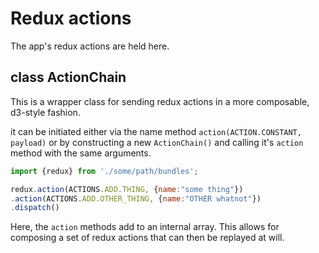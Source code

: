 # Redux actions

The app's redux actions are held here.

## class ActionChain

This is a wrapper class for sending redux actions in a more composable, d3-style fashion.

it can be initiated either via the name method `action(ACTION.CONSTANT, payload)` or by constructing a new `ActionChain()` and calling it's `action` method with the same arguments.

```javaScript
import {redux} from './some/path/bundles';

redux.action(ACTIONS.ADD.THING, {name:"some thing"})
.action(ACTIONS.ADD.OTHER_THING, {name:"OTHER whatnot"})
.dispatch()
```

Here, the `action` methods add to an internal array. This allows for composing a set of redux actions that can then be replayed at will.
